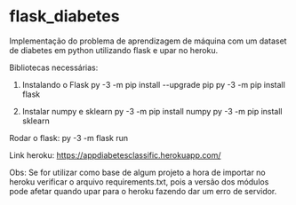 # flask_diabetes

Implementação do problema de aprendizagem de máquina com um dataset de diabetes em python utilizando flask e upar no heroku.

Bibliotecas necessárias:

1. Instalando o Flask
py -3 -m pip install --upgrade pip
py -3 -m pip install flask

2. Instalar numpy e sklearn
py -3 -m pip install numpy
py -3 -m pip install sklearn

Rodar o flask: py -3 -m flask run

Link heroku: https://appdiabetesclassific.herokuapp.com/

Obs: Se for utilizar como base de algum projeto a hora de importar no heroku verificar o arquivo requirements.txt, pois a versão dos módulos pode afetar quando upar para o heroku fazendo dar um erro de servidor.
